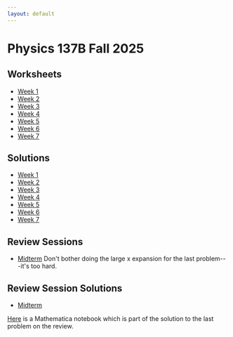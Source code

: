 ```yaml
---
layout: default
---
```

# Physics 137B Fall 2025
## Worksheets
* [Week 1](https://jacoberl.github.io/assets/137b-F25/week-1-worksheet.pdf)
* [Week 2](https://jacoberl.github.io/assets/137b-F25/week-2-worksheet.pdf)
* [Week 3](https://jacoberl.github.io/assets/137b-F25/week-3-worksheet.pdf)
* [Week 4](https://jacoberl.github.io/assets/137b-F25/week-4-worksheet.pdf)
* [Week 5](https://jacoberl.github.io/assets/137b-F25/week-5-worksheet.pdf)
* [Week 6](https://jacoberl.github.io/assets/137b-F25/week-6-worksheet.pdf)
* [Week 7](https://jacoberl.github.io/assets/137b-F25/week-7-worksheet.pdf)

## Solutions
* [Week 1](https://jacoberl.github.io/assets/137b-F25/week-1-worksheet-solutions.pdf)
* [Week 2](https://jacoberl.github.io/assets/137b-F25/week-2-worksheet-solutions.pdf)
* [Week 3](https://jacoberl.github.io/assets/137b-F25/week-3-worksheet-solutions.pdf)
* [Week 4](https://jacoberl.github.io/assets/137b-F25/week-4-worksheet-solutions.pdf)
* [Week 5](https://jacoberl.github.io/assets/137b-F25/week-5-worksheet-solutions.pdf)
* [Week 6](https://jacoberl.github.io/assets/137b-F25/week-6-worksheet-solutions.pdf)
* [Week 7](https://jacoberl.github.io/assets/137b-F25/week-7-worksheet-solutions.pdf)

## Review Sessions
* [Midterm](https://jacoberl.github.io/assets/137b-F25/review-problems.pdf)
Don't bother doing the large x expansion for the last problem---it's too hard.

## Review Session Solutions
* [Midterm](https://jacoberl.github.io/assets/137b-F25/review-problems-solutions.pdf)

[Here](https://jacoberl.github.io/assets/137b-F25/zeeman.nb) is a Mathematica notebook which is part of the solution to the last problem on the review.
